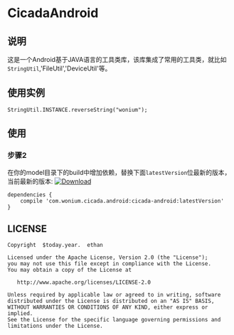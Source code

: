 # CicadaAndroid

## 说明

这是一个Android基于JAVA语言的工具类库，该库集成了常用的工具类，就比如`StringUtil`,'FileUtil','DeviceUtil'等。
## 使用实例
   ```
   StringUtil.INSTANCE.reverseString("wonium");
   ```
## 使用


### 步骤2

在你的model目录下的build中增加依赖，替换下面`latestVersion`位最新的版本，当前最新的版本: [ ![Download](https://api.bintray.com/packages/rumblefish/maven/cicada-android/images/download.svg) ](https://bintray.com/rumblefish/maven/cicada-android/_latestVersion)

```
dependencies {
	compile 'com.wonium.cicada.android:cicada-android:latestVersion'
}
```

## LICENSE

```text
Copyright  $today.year.  ethan

Licensed under the Apache License, Version 2.0 (the "License");
you may not use this file except in compliance with the License.
You may obtain a copy of the License at

   http://www.apache.org/licenses/LICENSE-2.0

Unless required by applicable law or agreed to in writing, software
distributed under the License is distributed on an "AS IS" BASIS,
WITHOUT WARRANTIES OR CONDITIONS OF ANY KIND, either express or implied.
See the License for the specific language governing permissions and
limitations under the License.

```
